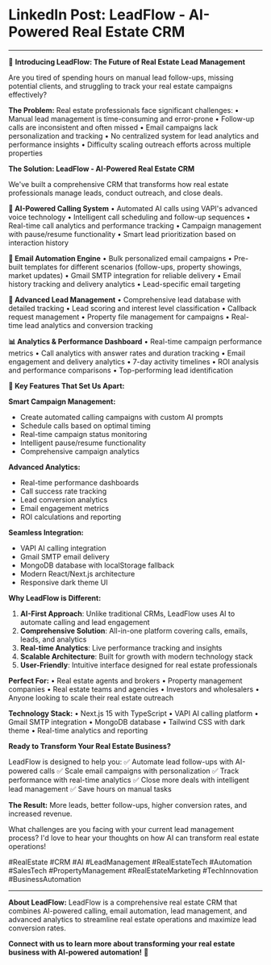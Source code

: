 # LinkedIn Post: LeadFlow - AI-Powered Real Estate CRM

---

🚀 **Introducing LeadFlow: The Future of Real Estate Lead Management**

Are you tired of spending hours on manual lead follow-ups, missing potential clients, and struggling to track your real estate campaigns effectively? 

**The Problem:**
Real estate professionals face significant challenges:
• Manual lead management is time-consuming and error-prone
• Follow-up calls are inconsistent and often missed
• Email campaigns lack personalization and tracking
• No centralized system for lead analytics and performance insights
• Difficulty scaling outreach efforts across multiple properties

**The Solution: LeadFlow - AI-Powered Real Estate CRM**

We've built a comprehensive CRM that transforms how real estate professionals manage leads, conduct outreach, and close deals.

**🤖 AI-Powered Calling System**
• Automated AI calls using VAPI's advanced voice technology
• Intelligent call scheduling and follow-up sequences
• Real-time call analytics and performance tracking
• Campaign management with pause/resume functionality
• Smart lead prioritization based on interaction history

**📧 Email Automation Engine**
• Bulk personalized email campaigns
• Pre-built templates for different scenarios (follow-ups, property showings, market updates)
• Gmail SMTP integration for reliable delivery
• Email history tracking and delivery analytics
• Lead-specific email targeting

**👥 Advanced Lead Management**
• Comprehensive lead database with detailed tracking
• Lead scoring and interest level classification
• Callback request management
• Property file management for campaigns
• Real-time lead analytics and conversion tracking

**📊 Analytics & Performance Dashboard**
• Real-time campaign performance metrics
• Call analytics with answer rates and duration tracking
• Email engagement and delivery analytics
• 7-day activity timelines
• ROI analysis and performance comparisons
• Top-performing lead identification

**🎯 Key Features That Set Us Apart:**

**Smart Campaign Management:**
- Create automated calling campaigns with custom AI prompts
- Schedule calls based on optimal timing
- Real-time campaign status monitoring
- Intelligent pause/resume functionality
- Comprehensive campaign analytics

**Advanced Analytics:**
- Real-time performance dashboards
- Call success rate tracking
- Lead conversion analytics
- Email engagement metrics
- ROI calculations and reporting

**Seamless Integration:**
- VAPI AI calling integration
- Gmail SMTP email delivery
- MongoDB database with localStorage fallback
- Modern React/Next.js architecture
- Responsive dark theme UI

**Why LeadFlow is Different:**

1. **AI-First Approach**: Unlike traditional CRMs, LeadFlow uses AI to automate calling and lead engagement
2. **Comprehensive Solution**: All-in-one platform covering calls, emails, leads, and analytics
3. **Real-time Analytics**: Live performance tracking and insights
4. **Scalable Architecture**: Built for growth with modern technology stack
5. **User-Friendly**: Intuitive interface designed for real estate professionals

**Perfect For:**
• Real estate agents and brokers
• Property management companies
• Real estate teams and agencies
• Investors and wholesalers
• Anyone looking to scale their real estate outreach

**Technology Stack:**
• Next.js 15 with TypeScript
• VAPI AI calling platform
• Gmail SMTP integration
• MongoDB database
• Tailwind CSS with dark theme
• Real-time analytics and reporting

**Ready to Transform Your Real Estate Business?**

LeadFlow is designed to help you:
✅ Automate lead follow-ups with AI-powered calls
✅ Scale email campaigns with personalization
✅ Track performance with real-time analytics
✅ Close more deals with intelligent lead management
✅ Save hours on manual tasks

**The Result:** More leads, better follow-ups, higher conversion rates, and increased revenue.

What challenges are you facing with your current lead management process? I'd love to hear your thoughts on how AI can transform real estate operations!

#RealEstate #CRM #AI #LeadManagement #RealEstateTech #Automation #SalesTech #PropertyManagement #RealEstateMarketing #TechInnovation #BusinessAutomation

---

**About LeadFlow:**
LeadFlow is a comprehensive real estate CRM that combines AI-powered calling, email automation, lead management, and advanced analytics to streamline real estate operations and maximize lead conversion rates.

**Connect with us to learn more about transforming your real estate business with AI-powered automation!** 🚀 